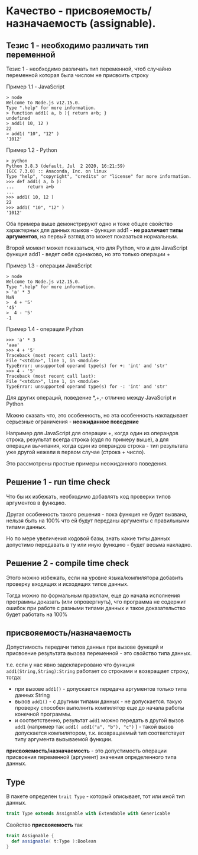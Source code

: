 Качество - присвояемость/назначаемость (assignable).
======================================================

Тезис 1 - необходимо различать тип переменной
------------------------------------------------------

Тезис 1 - необходимо различать тип переменной, чтоб случайно переменной которая была числом не присвоить строку

Пример 1.1 - JavaScript

    > node
    Welcome to Node.js v12.15.0.
    Type ".help" for more information.
    > function add1( a, b ){ return a+b; }
    undefined
    > add1( 10, 12 )
    22
    > add1( "10", "12" )
    '1012'

Пример 1.2 - Python

    > python
    Python 3.8.3 (default, Jul  2 2020, 16:21:59)
    [GCC 7.3.0] :: Anaconda, Inc. on linux
    Type "help", "copyright", "credits" or "license" for more information.
    >>> def add1( a, b ):
    ...     return a+b
    ...
    >>> add1( 10, 12 )
    22
    >>> add1( "10", "12" )
    '1012'

Оба примера выше демонстрируют одно и тоже общее свойство характерных
для данных языков - функция add1 - **не различает типы аргументов**,
на первый взгляд это может показаться нормальным.

Второй момент может показаться, что для Python, что и для JavaScript
функция add1 - ведет себя одинаково, но это только операции +

Пример 1.3 - операции JavaScript

    > node
    Welcome to Node.js v12.15.0.
    Type ".help" for more information.
    > 'a' * 3
    NaN
    >  4 + '5'
    '45'
    >  4 - '5'
    -1

Пример 1.4 - операции Python

    >>> 'a' * 3
    'aaa'
    >>> 4 + '5'
    Traceback (most recent call last):
    File "<stdin>", line 1, in <module>
    TypeError: unsupported operand type(s) for +: 'int' and 'str'
    >>> 4 - '5'
    Traceback (most recent call last):
    File "<stdin>", line 1, in <module>
    TypeError: unsupported operand type(s) for -: 'int' and 'str'

Для других операций, поведение *,+,- отлично между JavaScript и Python

Можно сказать что, это особенность,
но эта особенность накладывает серьезные ограничения -
**неожиданное поведение**

Например для JavaScript для операции +, когда один из операндов строка,
результат всегда строка (судя по примеру выше),
а для операции вычитания, когда один из операндов строка -
тип результата уже другой нежели в первом случае (строка + число).

Это рассмотрены простые примеры неожиданного поведения.

Решение 1 - run time check
---------------------------------------

Что бы их избежать, необходимо добавлять код проверки
типов аргументов в функцию.

Другая особенность такого решения - пока функция не будет вызвана,
нельзя быть на 100% что ей будут переданы аргументы с правильными
типами данных.

Но по мере увеличения кодовой базы, знать какие типы данных допустимо
передавать в ту или иную функцию - будет весьма накладно.

Решение 2 - compile time check
---------------------------------------

Этого можно избежать, если на уровне языка/компилятора
добавить проверку входящих и исходящих типов данных.

Тогда можно по формальным правилам,
еще до начала исполнения программы доказать (или опровергнуть),
что программа не содержит ошибок при работе с разными типами данных
и такое доказательство будет работать на 100%

присвояемость/назначаемость
---------------------------------------

Допустимость передачи типов данных при вызове функций
и присвоение результата вызова переменной - это свойство типа данных.

т.е. если у нас явно задекларировано что функция `add1(String,String):String`
работает со строками и возвращает строку, тогда:

- при вызове `add1()` - допускается передача аргументов только типа данных String
- вызов `add1()` - с другими типами данных - не допускается.
  такую проверку способен выполнить компилятор еще до начала работы конечной программы.
- и соответственно, результат `add1` можно передать в другой вызов `add1`
  (например так `add1( add1("a", "b"), "c")` ) - такой вызов допускается компилятором,
  т.к. возвращаемый тип соответствует типу аргумента вызываемой функции.

**присвояемость/назначаемость** -
это допустимость операции присвоения переменной (аргумент) значения определенного типа данных.

Type
---------------------------------------

В пакете определен `trait Type` - который описывает, тот или иной тип данных.

```scala
trait Type extends Assignable with Extendable with Genericable
```

Свойство **присвояемость** так

```scala
trait Assignable {
  def assignable( t:Type ):Boolean
}
```